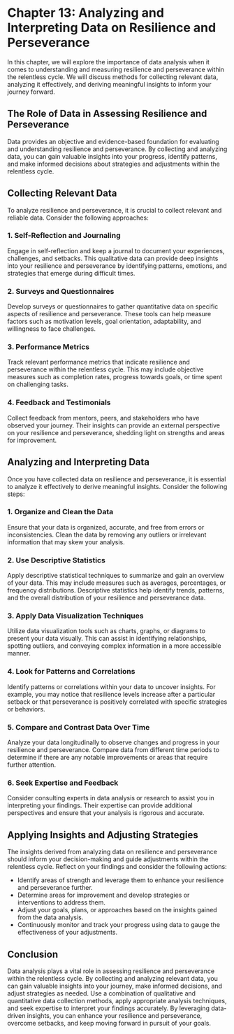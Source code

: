 Chapter 13: Analyzing and Interpreting Data on Resilience and Perseverance
==========================================================================

In this chapter, we will explore the importance of data analysis when it comes to understanding and measuring resilience and perseverance within the relentless cycle. We will discuss methods for collecting relevant data, analyzing it effectively, and deriving meaningful insights to inform your journey forward.

The Role of Data in Assessing Resilience and Perseverance
---------------------------------------------------------

Data provides an objective and evidence-based foundation for evaluating and understanding resilience and perseverance. By collecting and analyzing data, you can gain valuable insights into your progress, identify patterns, and make informed decisions about strategies and adjustments within the relentless cycle.

Collecting Relevant Data
------------------------

To analyze resilience and perseverance, it is crucial to collect relevant and reliable data. Consider the following approaches:

### 1. Self-Reflection and Journaling

Engage in self-reflection and keep a journal to document your experiences, challenges, and setbacks. This qualitative data can provide deep insights into your resilience and perseverance by identifying patterns, emotions, and strategies that emerge during difficult times.

### 2. Surveys and Questionnaires

Develop surveys or questionnaires to gather quantitative data on specific aspects of resilience and perseverance. These tools can help measure factors such as motivation levels, goal orientation, adaptability, and willingness to face challenges.

### 3. Performance Metrics

Track relevant performance metrics that indicate resilience and perseverance within the relentless cycle. This may include objective measures such as completion rates, progress towards goals, or time spent on challenging tasks.

### 4. Feedback and Testimonials

Collect feedback from mentors, peers, and stakeholders who have observed your journey. Their insights can provide an external perspective on your resilience and perseverance, shedding light on strengths and areas for improvement.

Analyzing and Interpreting Data
-------------------------------

Once you have collected data on resilience and perseverance, it is essential to analyze it effectively to derive meaningful insights. Consider the following steps:

### 1. Organize and Clean the Data

Ensure that your data is organized, accurate, and free from errors or inconsistencies. Clean the data by removing any outliers or irrelevant information that may skew your analysis.

### 2. Use Descriptive Statistics

Apply descriptive statistical techniques to summarize and gain an overview of your data. This may include measures such as averages, percentages, or frequency distributions. Descriptive statistics help identify trends, patterns, and the overall distribution of your resilience and perseverance data.

### 3. Apply Data Visualization Techniques

Utilize data visualization tools such as charts, graphs, or diagrams to present your data visually. This can assist in identifying relationships, spotting outliers, and conveying complex information in a more accessible manner.

### 4. Look for Patterns and Correlations

Identify patterns or correlations within your data to uncover insights. For example, you may notice that resilience levels increase after a particular setback or that perseverance is positively correlated with specific strategies or behaviors.

### 5. Compare and Contrast Data Over Time

Analyze your data longitudinally to observe changes and progress in your resilience and perseverance. Compare data from different time periods to determine if there are any notable improvements or areas that require further attention.

### 6. Seek Expertise and Feedback

Consider consulting experts in data analysis or research to assist you in interpreting your findings. Their expertise can provide additional perspectives and ensure that your analysis is rigorous and accurate.

Applying Insights and Adjusting Strategies
------------------------------------------

The insights derived from analyzing data on resilience and perseverance should inform your decision-making and guide adjustments within the relentless cycle. Reflect on your findings and consider the following actions:

* Identify areas of strength and leverage them to enhance your resilience and perseverance further.
* Determine areas for improvement and develop strategies or interventions to address them.
* Adjust your goals, plans, or approaches based on the insights gained from the data analysis.
* Continuously monitor and track your progress using data to gauge the effectiveness of your adjustments.

Conclusion
----------

Data analysis plays a vital role in assessing resilience and perseverance within the relentless cycle. By collecting and analyzing relevant data, you can gain valuable insights into your journey, make informed decisions, and adjust strategies as needed. Use a combination of qualitative and quantitative data collection methods, apply appropriate analysis techniques, and seek expertise to interpret your findings accurately. By leveraging data-driven insights, you can enhance your resilience and perseverance, overcome setbacks, and keep moving forward in pursuit of your goals.
